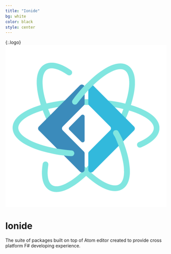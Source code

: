 ```yaml
---
title: "Ionide"
bg: white
color: black
style: center
---
```

{:.logo}
![](/img/atom-fsharp-transparent.png)

# Ionide

The suite of packages built on top of Atom editor created to provide cross platform F# developing experience.
